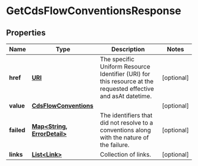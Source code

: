 

# GetCdsFlowConventionsResponse

## Properties

Name | Type | Description | Notes
------------ | ------------- | ------------- | -------------
**href** | [**URI**](URI.md) | The specific Uniform Resource Identifier (URI) for this resource at the requested effective and asAt datetime. |  [optional]
**value** | [**CdsFlowConventions**](CdsFlowConventions.md) |  |  [optional]
**failed** | [**Map&lt;String, ErrorDetail&gt;**](ErrorDetail.md) | The identifiers that did not resolve to a conventions along with the nature of the failure. |  [optional]
**links** | [**List&lt;Link&gt;**](Link.md) | Collection of links. |  [optional]



